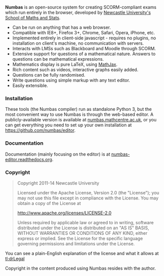 **Numbas** is an open-source system for creating SCORM-compliant exams which run entirely in the browser, developed by [Newcastle University's School of Maths and Stats](http://www.ncl.ac.uk/maths).

* Can be run on anything that has a web browser.
* Compatible with IE8+, Firefox 3+, Chrome, Safari, Opera, iPhone, etc.
* Implemented entirely in client-side javascript - requires no plugins, no installation on client's machine, no communication with servers.
* Interacts with LMSs such as Blackboard and Moodle through SCORM.
* Extensive support for questions of a mathematical nature. Answers to questions can be mathematical expressions.
* Mathematics display is pure LaTeX, using [MathJax](http://www.mathjax.org).
* Rich content such as videos, interactive graphs easily added.
* Questions can be fully randomised.
* Write questions using simple markup with any text editor.
* Easily extensible.

### Installation

These tools (the Numbas compiler) run as standalone Python 3, but the most convenient way to use Numbas is through the web-based editor. A publicly-available version is available at [numbas.mathcentre.ac.uk](http://numbas.mathcentre.ac.uk), or you can get everything you need to set up your own installation at https://github.com/numbas/editor.

### Documentation

Documentation (mainly focusing on the editor) is at [numbas-editor.readthedocs.org](http://numbas-editor.readthedocs.org).


### Copyright

> Copyright 2011-14 Newcastle University
> 
> Licensed under the Apache License, Version 2.0 (the "License");
> you may not use this file except in compliance with the License.
> You may obtain a copy of the License at
> 
> http://www.apache.org/licenses/LICENSE-2.0
> 
> Unless required by applicable law or agreed to in writing, software
> distributed under the License is distributed on an "AS IS" BASIS,
> WITHOUT WARRANTIES OR CONDITIONS OF ANY KIND, either express or implied.
> See the License for the specific language governing permissions and
> limitations under the License.

You can see a plain-English explanation of the license and what it allows at [tl;drLegal](https://tldrlegal.com/license/apache-license-2.0-%40apache-2.0%41)
   
Copyright in the content produced using Numbas resides with the author.
